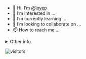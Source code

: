 - 👋 Hi, I’m [@loyep](https://github.com/loyep)
- 👀 I’m interested in ...
- 🌱 I’m currently learning ...
- 💞️ I’m looking to collaborate on ...
- 📫 How to reach me ...

<details>
  <summary>Other info.</summary>
  <br>

<!--START_SECTION:waka-->

```text
Vue.js       11 hrs 44 mins  ███████████▒░░░░░░░░░░░░░   45.66 %
TypeScript   7 hrs 41 mins   ███████▒░░░░░░░░░░░░░░░░░   29.89 %
JSON         3 hrs 40 mins   ███▓░░░░░░░░░░░░░░░░░░░░░   14.30 %
JavaScript   59 mins         █░░░░░░░░░░░░░░░░░░░░░░░░   03.86 %
TSConfig     18 mins         ▒░░░░░░░░░░░░░░░░░░░░░░░░   01.20 %
```

<!--END_SECTION:waka-->

</details>

![visitors](https://visitor-badge.glitch.me/badge?page_id=loyep.loyep)
